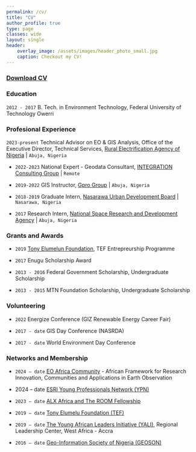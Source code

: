 ```yaml
---
permalink: /cv/
title: "CV"
author_profile: true
type: page
classes: wide
layout: single
header:
    overlay_image: /assets/images/header_photo_small.jpg
    caption: Checkout my CV!
---
```

### [Download CV](https://drive.google.com/file/d/1S4PDDCBdvrT4kBzp_Dz2IvCAD5PtqZwx/view?usp=sharing)

### Education

`2012 - 2017`
B. Tech. in Environment Technology, Federal University of Technology Owerri


### Profesional Experience

`2023-present`
Technical Advisor on EO & GIS Analysis, Office of the Executive Director, Technical Services, [Rural Electrification Agency of Nigeria](https://rea.gov.ng/) | `Abuja, Nigeria`

* `2022-2023`
National Expert - Geodata Consultant, [INTEGRATION Consulting Group](https://integration.org/environment-energy/) | `Remote`

* `2019-2022`
GIS Instructor, [Gpro Group](https://goldenpro.group/) | `Abuja, Nigeria`

* `2018-2019`
Graduate Intern, [Nasarawa Urban Development Board](https://nasarawastate.gov.ng/nasarawa-state-urban-development-board/) | `Nasarawa, Nigeria`

* `2017`
Research Intern, [National Space Research and Development Agency](https://central.nasrda.gov.ng/) | `Abuja, Nigeria`


### Grants and Awards

* `2019`
[Tony Elumelun Foundation](https://tefconnect.com/), TEF Entrepreurship Programme

* `2017`
Enugu Scholarship Award

* `2013 - 2016`
Federal Government Scholarship, Undergraduate Scholarship

* `2013 - 2015`
MTN Foundation Scholarship, Undergraduate Scholarship


### Volunteering

* `2022`
Energize Conference (GIZ Renewable Energy Career Fair)

* `2017 - date`
GIS Day Conference (NASRDA)

* `2017 - date`
World Environment Day Conference

### Networks and Membership

* `2024 – date`
[EO Africa Community](https://www.eoafrica-rd.org/eo-africa-community/) - African Framework for Research Innovation, Communities and Applications in Earth Observation

* 2024 – date
[ESRI Young Professionals Network (YPN)](https://www.esri.com/en-us/about/ypn/overview)

* `2023 – date`
[ALX Africa and The ROOM Fellowship](https://www.alxafrica.com/alumni-community/)

* `2019 – date`
[Tony Elumelu Foundation (TEF)](https://tefconnect.com/)

* `2019 – date`
[The Young African Leaders Initiative (YALI)](https://yaliwestafrica.net/rlc/), Regional Leadership Center, West Africa - Accra

* `2016 – date`
[Geo-Information Society of Nigeria (GEOSON)](https://geoson.ng/become-a-member/)

